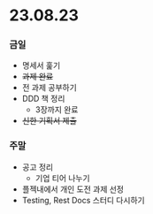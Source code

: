 # 23.08.23

### 금일
- 명세서 훑기
- ~~과제 완료~~
- 전 과제 공부하기
- DDD 책 정리
  - 3장까지 완료
- ~~신한 기획서 제출~~

### 주말
- 공고 정리
  - 기업 티어 나누기
- 플젝내에서 개인 도전 과제 선정
- Testing, Rest Docs 스터디 다시하기